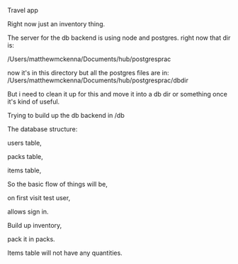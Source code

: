 Travel app

Right now just an inventory thing.

The server for the db backend is using node and postgres.  right now that dir
is:

/Users/matthewmckenna/Documents/hub/postgresprac

now it's in this directory but all the postgres files are in: /Users/matthewmckenna/Documents/hub/postgresprac/dbdir


But i need to clean it up for this and move it into a db dir or something once
it's kind of useful.

Trying to build up the db backend in
/db


The database structure:

users table,

packs table,

items table,




So the basic flow of things will be,

on first visit test user,

allows sign in.

Build up inventory,

pack it in packs.



Items table will not have any quantities.
